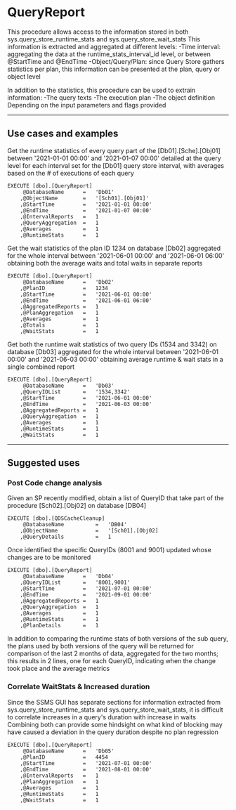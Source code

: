 # QueryReport
This procedure allows access to the information stored in both sys.query_store_runtime_stats and sys.query_store_wait_stats
This information is extracted and aggregated at different levels:
-Time interval: aggregating the data at the runtime_stats_interval_id level, or between @StartTime and @EndTime
-Object/Query/Plan: since Query Store gathers statistics per plan, this information can be presented at the plan, query or object level

In addition to the statistics, this procedure can be used to extrain information:
-The query texts
-The execution plan
-The object definition
Depending on the input parameters and flags provided

---
## Use cases and examples
Get the runtime statistics of every query part of the [Db01].[Sche].[Obj01] between '2021-01-01 00:00' and '2021-01-07 00:00' detailed at the query level for each interval set for the [Db01] query store interval, with averages based on the # of executions of each query
```
EXECUTE [dbo].[QueryReport]
	 @DatabaseName		=	'Db01'
	,@ObjectName		=	'[Sch01].[Obj01]'
	,@StartTime			=	'2021-01-01 00:00'
	,@EndTime			=	'2021-01-07 00:00'
	,@IntervalReports	=	1
	,@QueryAggregation	=	1
	,@Averages			=	1
	,@RuntimeStats		=	1
```

Get the wait statistics of the plan ID 1234 on database [Db02] aggregated for the whole interval between '2021-06-01 00:00' and '2021-06-01 06:00' obtaining both the average waits and total waits in separate reports
```
EXECUTE [dbo].[QueryReport]
	 @DatabaseName		=	'Db02'
	,@PlanID			=	1234
	,@StartTime			=	'2021-06-01 00:00'
	,@EndTime			=	'2021-06-01 06:00'
	,@AggregatedReports	=	1
	,@PlanAggregation	=	1
	,@Averages			=	1
	,@Totals			=	1
	,@WaitStats			=	1
```

Get both the runtime wait statistics of two query IDs (1534 and 3342) on database [Db03] aggregated for the whole interval between '2021-06-01 00:00' and '2021-06-03 00:00' obtaining average runtime & wait stats in a single combined report
```
EXECUTE [dbo].[QueryReport]
	 @DatabaseName		=	'Db03'
	,@QueryIDList		=	'1534,3342'
	,@StartTime			=	'2021-06-01 00:00'
	,@EndTime			=	'2021-06-03 00:00'
	,@AggregatedReports	=	1
	,@QueryAggregation	=	1
	,@Averages			=	1
	,@RuntimeStats		=	1
	,@WaitStats			=	1
```

---
## Suggested uses
### Post Code change analysis
Given an SP recently modified, obtain a list of QueryID that take part of the procedure [Sch02].[Obj02] on database [DB04]
```
EXECUTE [dbo].[QDSCacheCleanup]
	 @DatabaseName			=	'DB04'
	,@ObjectName			=	'[Sch01].[Obj02]
	,@QueryDetails			=	1
```
Once identified the specific QueryIDs (8001 and 9001) updated whose changes are to be monitored
```
EXECUTE [dbo].[QueryReport]
	 @DatabaseName		=	'Db04'
	,@QueryIDList		=	'8001,9001'
	,@StartTime			=	'2021-07-01 00:00'
	,@EndTime			=	'2021-09-01 00:00'
	,@AggregatedReports	=	1
	,@QueryAggregation	=	1
	,@Averages			=	1
	,@RuntimeStats		=	1
	,@PlanDetails		=	1
```
In addition to comparing the runtime stats of both versions of the sub query, the plans used by both versions of the query will be returned for comparison of the last 2 months of data, aggregated for the two months;
this results in 2 lines, one for each QueryID, indicating when the change took place and the average metrics 

### Correlate WaitStats & Increased duration
Since the SSMS GUI has separate sections for information extracted from sys.query_store_runtime_stats and sys.query_store_wait_stats, it is difficult to correlate increases in a query's duration with increase in waits
Combining both can provide some hindsight on what kind of blocking may have caused a deviation in the query duration despite no plan regression
```
EXECUTE [dbo].[QueryReport]
	 @DatabaseName		=	'Db05'
	,@PlanID			=	4454
	,@StartTime			=	'2021-07-01 00:00'
	,@EndTime			=	'2021-08-01 00:00'
	,@IntervalReports	=	1
	,@PlanAggregation	=	1
	,@Averages			=	1
	,@RuntimeStats		=	1
	,@WaitStats			=	1
```